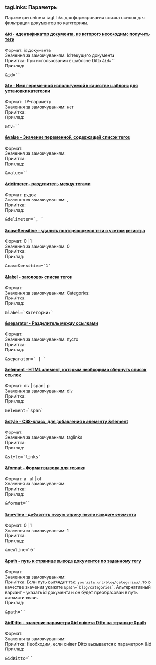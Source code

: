 
<meta http-equiv="Content-Type" content="text/html; charset=utf-8">
<h3>tagLinks: Параметры </h3> 
Параметры сніпета tagLinks для формирования списка ссылок для фильтрации документов по категориям.	
<br>
<div class="panel-group">

<div class="panel panel-default">
<div class="panel-heading">
<h4 class="panel-title"><a class="accordion-toggle" data-toggle="collapse" data-parent="#accordion" href="#collapse1211"><span class="text-bold">&id</span> - идентификатор документа, из которого необходимо получить теги</a></h4>
</div>
<div id="collapse1211" class="panel-collapse collapse">
<div class="panel-body">
<span class="text-bold">Формат:</span> id документа<br>
<span class="text-bold">Значення за замовчуванням:</span> Id текущего документа<br>
<span class="text-bold">Примітка:</span> При использовании в шаблоне Ditto <code>&id=``</code><br>
<span class="text-bold">Приклад:</span>
<pre class="brush: html;">&id=``</pre>
</div>
</div>
</div>

<div class="panel panel-default">
<div class="panel-heading">
<h4 class="panel-title"><a class="accordion-toggle" data-toggle="collapse" data-parent="#accordion" href="#collapse1212"><span class="text-bold">&tv</span> - Имя переменной используемой в качестве шаблона для установки категории</a></h4>
</div>
<div id="collapse1212" class="panel-collapse collapse">
<div class="panel-body">
<span class="text-bold">Формат:</span> TV-параметр<br>
<span class="text-bold">Значення за замовчуванням:</span> нет<br>
<span class="text-bold">Примітка:</span> <br>
<span class="text-bold">Приклад:</span>
<pre class="brush: html;">&tv=``</pre>
</div>
</div>
</div>

<div class="panel panel-default">
<div class="panel-heading">
<h4 class="panel-title"><a class="accordion-toggle" data-toggle="collapse" data-parent="#accordion" href="#collapse1213"><span class="text-bold">&value</span> - Значение переменной, содержащей список тегов</a></h4>
</div>
<div id="collapse1213" class="panel-collapse collapse">
<div class="panel-body">
<span class="text-bold">Формат:</span> <br>
<span class="text-bold">Значення за замовчуванням:</span> <br>
<span class="text-bold">Примітка:</span> <br>
<span class="text-bold">Приклад:</span>
<pre class="brush: html;">&value=``</pre>
</div>
</div>
</div>

<div class="panel panel-default">
<div class="panel-heading">
<h4 class="panel-title"><a class="accordion-toggle" data-toggle="collapse" data-parent="#accordion" href="#collapse1214"><span class="text-bold">&delimeter</span> - разделитель между тегами</a></h4>
</div>
<div id="collapse1214" class="panel-collapse collapse">
<div class="panel-body">
<span class="text-bold">Формат:</span> рядок<br>
<span class="text-bold">Значення за замовчуванням:</span> ,<br>
<span class="text-bold">Примітка:</span> <br>
<span class="text-bold">Приклад:</span>
<pre class="brush: html;">&delimeter=`, `</pre>
</div>
</div>
</div>

<div class="panel panel-default">
<div class="panel-heading">
<h4 class="panel-title"><a class="accordion-toggle" data-toggle="collapse" data-parent="#accordion" href="#collapse1215"><span class="text-bold">&caseSensitive</span> - удалить повторяющиеся теги с учетом регистра</a></h4>
</div>
<div id="collapse1215" class="panel-collapse collapse">
<div class="panel-body">
<span class="text-bold">Формат:</span> 0 | 1<br>
<span class="text-bold">Значення за замовчуванням:</span> 0<br>
<span class="text-bold">Примітка:</span> <br>
<span class="text-bold">Приклад:</span>
<pre class="brush: html;">&caseSensitive=`1`</pre>
</div>
</div>
</div>

<div class="panel panel-default">
<div class="panel-heading">
<h4 class="panel-title"><a class="accordion-toggle" data-toggle="collapse" data-parent="#accordion" href="#collapse1216"><span class="text-bold">&label</span> - заголовок списка тегов</a></h4>
</div>
<div id="collapse1216" class="panel-collapse collapse">
<div class="panel-body">
<span class="text-bold">Формат:</span> <br>
<span class="text-bold">Значення за замовчуванням:</span> Categories:<br>
<span class="text-bold">Примітка:</span> <br>
<span class="text-bold">Приклад:</span>
<pre class="brush: html;">&label=`Категории:`</pre>
</div>
</div>
</div>

<div class="panel panel-default">
<div class="panel-heading">
<h4 class="panel-title"><a class="accordion-toggle" data-toggle="collapse" data-parent="#accordion" href="#collapse1217"><span class="text-bold">&separator</span> - Разделитель между ссылками</a></h4>
</div>
<div id="collapse1217" class="panel-collapse collapse">
<div class="panel-body">
<span class="text-bold">Формат:</span> <br>
<span class="text-bold">Значення за замовчуванням:</span> пусто<br>
<span class="text-bold">Примітка:</span> <br>
<span class="text-bold">Приклад:</span>
<pre class="brush: html;">&separator=` | `</pre>
</div>
</div>
</div>

<div class="panel panel-default">
<div class="panel-heading">
<h4 class="panel-title"><a class="accordion-toggle" data-toggle="collapse" data-parent="#accordion" href="#collapse1218"><span class="text-bold">&element</span> - HTML элемент, которым необходимо обернуть список ссылок</a></h4>
</div>
<div id="collapse1218" class="panel-collapse collapse">
<div class="panel-body">
<span class="text-bold">Формат:</span> div | span | p<br>
<span class="text-bold">Значення за замовчуванням:</span> div<br>
<span class="text-bold">Примітка:</span> <br>
<span class="text-bold">Приклад:</span>
<pre class="brush: html;">&element=`span`</pre>
</div>
</div>
</div>

<div class="panel panel-default">
<div class="panel-heading">
<h4 class="panel-title"><a class="accordion-toggle" data-toggle="collapse" data-parent="#accordion" href="#collapse1219"><span class="text-bold">&style</span> - CSS-класс, для добавления к элементу &element</a></h4>
</div>
<div id="collapse1219" class="panel-collapse collapse">
<div class="panel-body">
<span class="text-bold">Формат:</span> <br>
<span class="text-bold">Значення за замовчуванням:</span> taglinks<br>
<span class="text-bold">Примітка:</span> <br>
<span class="text-bold">Приклад:</span>
<pre class="brush: html;">&style=`links`</pre>
</div>
</div>
</div>

<div class="panel panel-default">
<div class="panel-heading">
<h4 class="panel-title"><a class="accordion-toggle" data-toggle="collapse" data-parent="#accordion" href="#collapse1220"><span class="text-bold">&format</span> - Формат вывода для ссылки</a></h4>
</div>
<div id="collapse1220" class="panel-collapse collapse">
<div class="panel-body">
<span class="text-bold">Формат:</span> a | ul | ol<br>
<span class="text-bold">Значення за замовчуванням:</span> <br>
<span class="text-bold">Примітка:</span> <br>
<span class="text-bold">Приклад:</span>
<pre class="brush: html;">&format=``</pre>
</div>
</div>
</div>

<div class="panel panel-default">
<div class="panel-heading">
<h4 class="panel-title"><a class="accordion-toggle" data-toggle="collapse" data-parent="#accordion" href="#collapse1221"><span class="text-bold">&newline</span> - добавлять новую строку после каждого элемента</a></h4>
</div>
<div id="collapse1221" class="panel-collapse collapse">
<div class="panel-body">
<span class="text-bold">Формат:</span> 0 | 1<br>
<span class="text-bold">Значення за замовчуванням:</span> 1<br>
<span class="text-bold">Примітка:</span> <br>
<span class="text-bold">Приклад:</span>
<pre class="brush: html;">&newline=`0`</pre>
</div>
</div>
</div>

<div class="panel panel-default">
<div class="panel-heading">
<h4 class="panel-title"><a class="accordion-toggle" data-toggle="collapse" data-parent="#accordion" href="#collapse1222"><span class="text-bold">&path</span> - путь к странице вывода документов по заданному тегу</a></h4>
</div>
<div id="collapse1222" class="panel-collapse collapse">
<div class="panel-body">
<span class="text-bold">Формат:</span> <br>
<span class="text-bold">Значення за замовчуванням:</span> <br>
<span class="text-bold">Примітка:</span> Если путь выглядит так: <code>yoursite.url/blog/categories/</code>, то в качестве значения укажите <code>&path=`blog/categories`</code>. Альтернативный вариант - указать id документа и он будет преобразован в путь автоматически.<br>
<span class="text-bold">Приклад:</span>
<pre class="brush: html;">&path=``</pre>
</div>
</div>
</div>

<div class="panel panel-default">
<div class="panel-heading">
<h4 class="panel-title"><a class="accordion-toggle" data-toggle="collapse" data-parent="#accordion" href="#collapse1223"><span class="text-bold">&idDitto</span> - значение параметра &id сніпета Ditto на странице &path</a></h4>
</div>
<div id="collapse1223" class="panel-collapse collapse">
<div class="panel-body">
<span class="text-bold">Формат:</span> <br>
<span class="text-bold">Значення за замовчуванням:</span> <br>
<span class="text-bold">Примітка:</span> Необходим, если сніпет Ditto вызывается с параметром &id<br>
<span class="text-bold">Приклад:</span>
<pre class="brush: html;">&idDitto=``</pre>
</div>
</div>
</div>

</div>